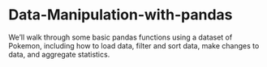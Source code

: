 # Data-Manipulation-with-pandas

We’ll walk through some basic pandas functions using a dataset of Pokemon, including how to load data, filter and sort data, make changes to data, and aggregate statistics.
